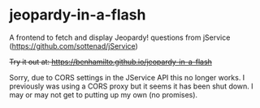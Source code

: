 # jeopardy-in-a-flash
A frontend to fetch and display Jeopardy! questions from jService (https://github.com/sottenad/jService)

~~Try it out at: https://benhamilto.github.io/jeopardy-in-a-flash~~

Sorry, due to CORS settings in the JService API this no longer works. I previously was using a CORS proxy but it seems it has been shut down. I may or may not get to 
putting up my own (no promises).
